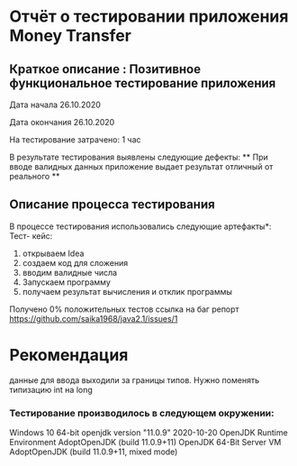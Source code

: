 # Отчёт о тестировании  приложения Money Transfer

## Краткое описание : **Позитивное функциональное тестирование приложения**
 Дата начала 26.10.2020

 Дата окончания 26.10.2020 

 На тестирование затрачено: 1 час

 В результате тестирования выявлены следующие дефекты:
 ** При вводе валидных данных приложение выдает  результат отличный от реального **



## Описание процесса тестирования
 В процессе тестирования использовались следующие артефакты*:
 Тест- кейс:
1.  открываем Idea
2.  создаем код для сложения
3.  вводим валидные числа
4.  Запускаем программу
5.  получаем результат вычисления и отклик программы

 Получено 0% положительных тестов
 ссылка на баг репорт https://github.com/saika1968/java2.1/issues/1

# Рекомендация
  данные для ввода выходили за границы типов. Нужно поменять типизацию int на long



### Тестирование производилось в следующем окружении:

 Windows 10 64-bit
 openjdk version "11.0.9" 2020-10-20
 OpenJDK Runtime Environment AdoptOpenJDK (build 11.0.9+11)
 OpenJDK 64-Bit Server VM AdoptOpenJDK (build 11.0.9+11, mixed mode)
